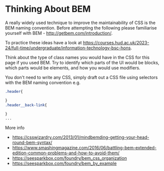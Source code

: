 # Thinking About BEM
A really widely used technique to improve the maintainability of CSS is the BEM naming convention. Before attempting the following please familiarise yourself with BEM - http://getbem.com/introduction/.

To practice these ideas have a look at https://courses.hud.ac.uk/2023-24/full-time/undergraduate/information-technology-bsc-hons.  

Think about the type of class names you would have in the CSS for this page if you used BEM. Try to identify which parts of the UI would be blocks, which parts would be elements, and how you would use modifiers.

You don't need to write any CSS, simply draft out a CSS file using selectors with the BEM naming convention e.g.

```css
.header{

}
.header__back-link{

}
...
```

More info
* https://csswizardry.com/2013/01/mindbemding-getting-your-head-round-bem-syntax/
* https://www.smashingmagazine.com/2016/06/battling-bem-extended-edition-common-problems-and-how-to-avoid-them/   
* https://seesparkbox.com/foundry/bem_css_organization
* https://seesparkbox.com/foundry/bem_by_example
